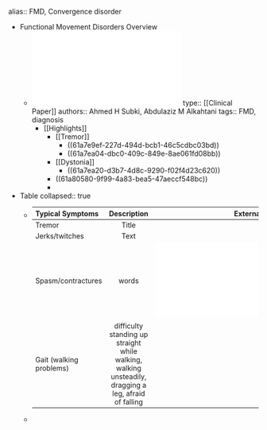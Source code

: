 alias:: FMD, Convergence disorder

- Functional Movement Disorders Overview
	- ![functional-movement-disorders-updated-overview.pdf](../assets/functional-movement-disorders-updated-overview_1638401391773_0.pdf) 
	  type:: [[Clinical Paper]]
	  authors:: Ahmed H Subki, Abdulaziz M Alkahtani
	  tags:: FMD, diagnosis
		- [[Highlights]]
			- [[Tremor]]
				- ((61a7e9ef-227d-494d-bcb1-46c5cdbc03bd))
				- ((61a7ea04-dbc0-409c-849e-8ae061fd08bb))
			- [[Dystonia]]
				- ((61a7ea20-d3b7-4d8c-9290-f02f4d23c620))
			- ((61a80580-9f99-4a83-bea5-47aeccf548bc))
			-
- Table
  collapsed:: true
	- | Typical Symptoms     | Description | External Resource -: |
	  | :---        |    :----:   |          ---: |
	  | Tremor     | Title       | Here's this   |
	  | Jerks/twitches   | Text        | And more      |
	  | Spasm/contractures | words | ![functional-movement-disorders-updated-overview.pdf](../assets/functional-movement-disorders-updated-overview_1638392725184_0.pdf) |
	  | Gait (walking problems) | difficulty standing up straight while walking, walking unsteadily, dragging a leg, afraid of falling | Resource |
	-